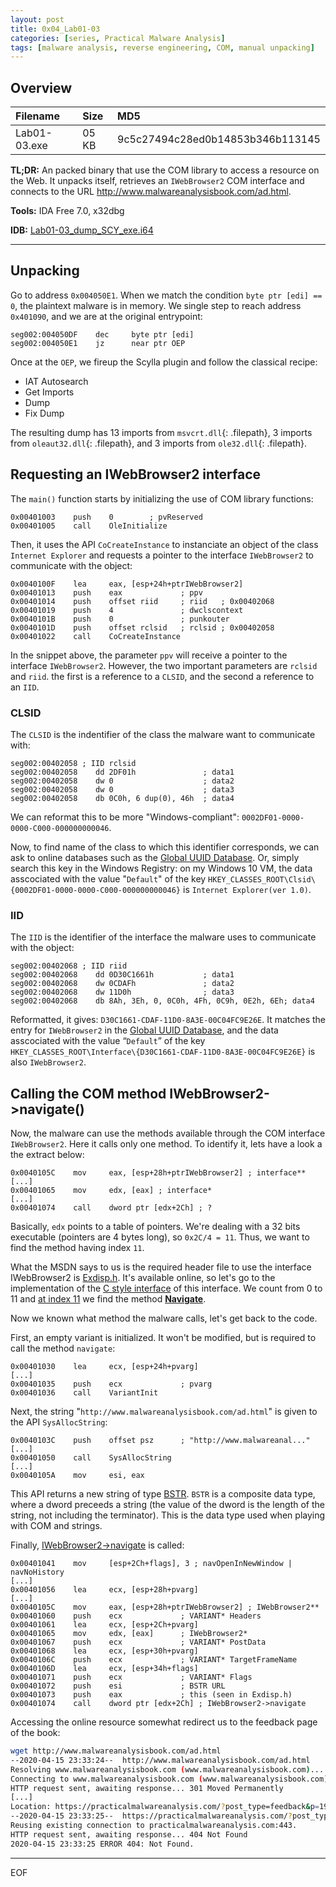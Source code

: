 ```yaml
---
layout: post
title: 0x04_Lab01-03
categories: [series, Practical Malware Analysis]
tags: [malware analysis, reverse engineering, COM, manual unpacking]
---
```


## Overview

Filename | Size | MD5
:-------- |:----- |:-----
Lab01-03.exe | 05 KB | 9c5c27494c28ed0b14853b346b113145

**TL;DR:** An packed binary that use the COM library to access a resource on the Web. It unpacks itself, retrieves an `IWebBrowser2` COM interface and connects to the URL http://www.malwareanalysisbook.com/ad.html.

**Tools:** IDA Free 7.0, x32dbg

**IDB:** [Lab01-03_dump_SCY_exe.i64](/assets/series/pma/Lab01-03_dump_SCY.i64)  

---

## Unpacking

Go to address `0x004050E1`. When we match the condition `byte ptr [edi] == 0`, the plaintext malware is in memory. We single step to reach address `0x401090`, and we are at the original entrypoint:

```
seg002:004050DF    dec     byte ptr [edi]
seg002:004050E1    jz      near ptr OEP
```

Once at the `OEP`, we fireup the Scylla plugin and follow the classical recipe:

* IAT Autosearch
* Get Imports
* Dump
* Fix Dump

The resulting dump has 13 imports from `msvcrt.dll`{: .filepath}, 3 imports from `oleaut32.dll`{: .filepath}, and 3 imports from `ole32.dll`{: .filepath}.

## Requesting an IWebBrowser2 interface

The `main()` function starts by initializing the use of COM library functions:

```
0x00401003    push    0        ; pvReserved
0x00401005    call    OleInitialize
```
Then, it uses the API `CoCreateInstance` to instanciate an object of the class `Internet Explorer` and requests a pointer to the interface `IWebBrowser2` to communicate with the object:

```
0x0040100F    lea     eax, [esp+24h+ptrIWebBrowser2]
0x00401013    push    eax             ; ppv
0x00401014    push    offset riid     ; riid   ; 0x00402068
0x00401019    push    4               ; dwclscontext
0x0040101B    push    0               ; punkouter
0x0040101D    push    offset rclsid   ; rclsid ; 0x00402058
0x00401022    call    CoCreateInstance
```

In the snippet above, the parameter `ppv` will receive a pointer to the interface `IWebBrowser2`. However, the two important parameters are `rclsid` and `riid`. the first is a reference to a `CLSID`, and the second a reference to an `IID`.

### CLSID

The `CLSID` is the indentifier of the class the malware want to communicate with:

```
seg002:00402058 ; IID rclsid
seg002:00402058    dd 2DF01h               ; data1
seg002:00402058    dw 0                    ; data2
seg002:00402058    dw 0                    ; data3
seg002:00402058    db 0C0h, 6 dup(0), 46h  ; data4 
```

We can reformat this to be more "Windows-compliant": `0002DF01-0000-0000-C000-000000000046`. 

Now, to find name of the class to which this identifier corresponds, we can ask to online databases such as the [Global UUID Database](https://uuid.pirate-server.com/0002df01-0000-0000-c000-000000000046). Or, simply search this key in the Windows Registry: on my Windows 10 VM, the data asscociated with the value "`Default`" of the key `HKEY_CLASSES_ROOT\Clsid\{0002DF01-0000-0000-C000-000000000046}` is `Internet Explorer(ver 1.0)`. 

### IID

The `IID` is the identifier of the interface the malware uses to communicate with the object:

```
seg002:00402068 ; IID riid
seg002:00402068    dd 0D30C1661h           ; data1
seg002:00402068    dw 0CDAFh               ; data2
seg002:00402068    dw 11D0h                ; data3
seg002:00402068    db 8Ah, 3Eh, 0, 0C0h, 4Fh, 0C9h, 0E2h, 6Eh; data4
```

Reformatted, it gives: `D30C1661-CDAF-11D0-8A3E-00C04FC9E26E`. It matches the entry for `IWebBrowser2` in the [Global UUID Database](https://uuid.pirate-server.com/d30c1661-cdaf-11d0-8a3e-00c04fc9e26e), and the data asscociated with the value “`Default`” of the key `HKEY_CLASSES_ROOT\Interface\{D30C1661-CDAF-11D0-8A3E-00C04FC9E26E}` is also `IWebBrowser2`.

## Calling the COM method IWebBrowser2->navigate()

Now, the malware can use the methods available through the COM interface `IWebBrowser2`. Here it calls only one method. To identify it, lets have a look a the extract below:

```
0x0040105C    mov     eax, [esp+28h+ptrIWebBrowser2] ; interface**
[...]
0x00401065    mov     edx, [eax] ; interface*
[...]
0x00401074    call    dword ptr [edx+2Ch] ; ?
```

Basically, `edx` points to a table of pointers. We're dealing with a 32 bits executable (pointers are 4 bytes long), so `0x2C/4 = 11`. Thus, we want to find the method having index `11`.

What the MSDN says to us is the required header file to use the interface IWebBrowser2 is [Exdisp.h](https://docs.microsoft.com/en-us/previous-versions/windows/internet-explorer/ie-developer/platform-apis/aa752127(v%3Dvs.85)#requirements). It's available online, so let's go to the implementation of the [C style interface](https://github.com/tpn/winsdk-10/blob/9b69fd26ac0c7d0b83d378dba01080e93349c2ed/Include/10.0.14393.0/um/ExDisp.h#L1491) of this interface. We count from 0 to 11 and [at index 11](https://github.com/tpn/winsdk-10/blob/9b69fd26ac0c7d0b83d378dba01080e93349c2ed/Include/10.0.14393.0/um/ExDisp.h#L1556) we find the method [**Navigate**](https://docs.microsoft.com/en-us/previous-versions//aa752133(v=vs.85)?redirectedfrom=MSDN). 

Now we known what method the malware calls, let's get back to the code.  

First, an empty variant is initialized. It won't be modified, but is required to call the method `navigate`:
```
0x00401030    lea     ecx, [esp+24h+pvarg]
[...]
0x00401035    push    ecx             ; pvarg
0x00401036    call    VariantInit
```

Next, the string "`http://www.malwareanalysisbook.com/ad.html`" is given to the API `SysAllocString`:

```
0x0040103C    push    offset psz      ; "http://www.malwareanal..."
[...]
0x00401050    call    SysAllocString
[...]
0x0040105A    mov     esi, eax
```

This API returns a new string of type [BSTR](https://docs.microsoft.com/en-us/previous-versions/windows/desktop/automat/bstr). `BSTR` is a composite data type, where a dword preceeds a string (the value of the dword is the length of the string, not including the terminator). This is the data type used when playing with COM and strings.  

Finally, [IWebBrowser2->navigate](https://docs.microsoft.com/en-us/previous-versions//aa752133(v=vs.85)) is called:

```
0x00401041    mov     [esp+2Ch+flags], 3 ; navOpenInNewWindow | navNoHistory
[...]
0x00401056    lea     ecx, [esp+28h+pvarg]
[...]
0x0040105C    mov     eax, [esp+28h+ptrIWebBrowser2] ; IWebBrowser2**
0x00401060    push    ecx             ; VARIANT* Headers
0x00401061    lea     ecx, [esp+2Ch+pvarg]
0x00401065    mov     edx, [eax]      ; IWebBrowser2*
0x00401067    push    ecx             ; VARIANT* PostData
0x00401068    lea     ecx, [esp+30h+pvarg]
0x0040106C    push    ecx             ; VARIANT* TargetFrameName
0x0040106D    lea     ecx, [esp+34h+flags]
0x00401071    push    ecx             ; VARIANT* Flags
0x00401072    push    esi             ; BSTR URL
0x00401073    push    eax             ; this (seen in Exdisp.h)
0x00401074    call    dword ptr [edx+2Ch] ; IWebBrowser2->navigate
```

Accessing the online resource somewhat redirect us to the feedback page of the book:
```bash
wget http://www.malwareanalysisbook.com/ad.html
--2020-04-15 23:33:24--  http://www.malwareanalysisbook.com/ad.html
Resolving www.malwareanalysisbook.com (www.malwareanalysisbook.com)... 184.168.131.241
Connecting to www.malwareanalysisbook.com (www.malwareanalysisbook.com)|184.168.131.241|:80... connected.
HTTP request sent, awaiting response... 301 Moved Permanently
[...]
Location: https://practicalmalwareanalysis.com/?post_type=feedback&p=191 [following]
--2020-04-15 23:33:25--  https://practicalmalwareanalysis.com/?post_type=feedback&p=191
Reusing existing connection to practicalmalwareanalysis.com:443.
HTTP request sent, awaiting response... 404 Not Found
2020-04-15 23:33:25 ERROR 404: Not Found.
```

---
EOF
